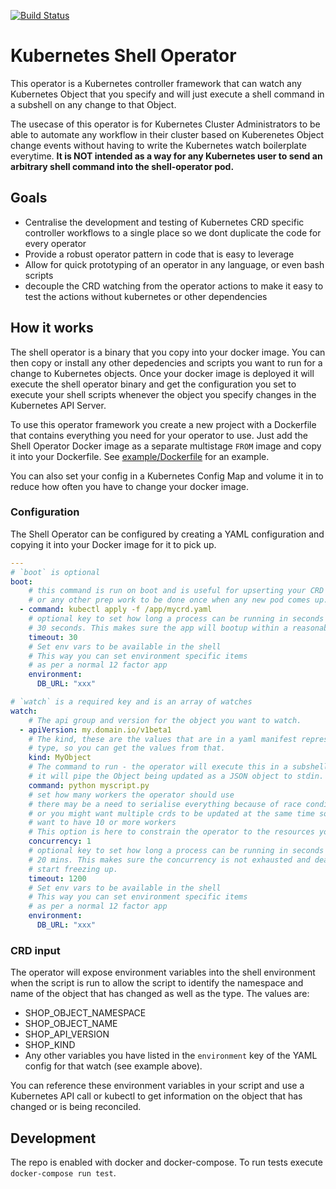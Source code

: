 [![Build Status](https://travis-ci.org/MYOB-Technology/shell-operator.svg?branch=master)](https://travis-ci.org/MYOB-Technology/shell-operator)

# Kubernetes Shell Operator

This operator is a Kubernetes controller framework that can watch any Kubernetes Object that you specify and will just execute a shell command in a subshell on any change to that Object.

The usecase of this operator is for Kubernetes Cluster Administrators to be able to automate any workflow in their cluster based on Kuberenetes Object change events without having to write the Kubernetes watch boilerplate everytime. **It is NOT intended as a way for any Kubernetes user to send an arbitrary shell command into the shell-operator pod.**

## Goals

- Centralise the development and testing of Kubernetes CRD specific controller workflows to a single place so we dont duplicate the code for every operator
- Provide a robust operator pattern in code that is easy to leverage
- Allow for quick prototyping of an operator in any language, or even bash scripts
- decouple the CRD watching from the operator actions to make it easy to test the actions without kubernetes or other dependencies

## How it works

The shell operator is a binary that you copy into your docker image. You can then copy or install any other depedencies and scripts you want to run for a change to Kubernetes objects. Once your docker image is deployed it will execute the shell operator binary and get the configuration you set to execute your shell scripts whenever the object you specify changes in the Kubernetes API Server.

To use this operator framework you create a new project with a Dockerfile that contains everything you need for your operator to use. Just add the Shell Operator Docker image as a separate multistage `FROM` image and copy it into your Dockerfile. See [example/Dockerfile](example/Dockerfile) for an example.

You can also set your config in a Kubernetes Config Map and volume it in to reduce how often you have to change your docker image.

### Configuration

The Shell Operator can be configured by creating a YAML configuration and copying it into your Docker image for it to pick up.

```yaml
---
# `boot` is optional
boot:
    # this command is run on boot and is useful for upserting your CRD creation object
    # or any other prep work to be done once when any new pod comes up.
  - command: kubectl apply -f /app/mycrd.yaml
    # optional key to set how long a process can be running in seconds before it is hard killed. The default is
    # 30 seconds. This makes sure the app will bootup within a reasonable time, or die of a timeout.
    timeout: 30
    # Set env vars to be available in the shell
    # This way you can set environment specific items
    # as per a normal 12 factor app
    environment:
      DB_URL: "xxx"

# `watch` is a required key and is an array of watches
watch:
    # The api group and version for the object you want to watch.
  - apiVersion: my.domain.io/v1beta1
    # The kind, these are the values that are in a yaml manifest representation of an object of this
    # type, so you can get the values from that.
    kind: MyObject
    # The command to run - the operator will execute this in a subshell with the default shell
    # it will pipe the Object being updated as a JSON object to stdin.
    command: python myscript.py
    # set how many workers the operator should use
    # there may be a need to serialise everything because of race conditions so this can be set to 1
    # or you might want multiple crds to be updated at the same time so
    # want to have 10 or more workers
    # This option is here to constrain the operator to the resources you want to use.
    concurrency: 1
    # optional key to set how long a process can be running in seconds before it is hard killed. The default is
    # 20 mins. This makes sure the concurrency is not exhausted and deadlocks the controller if processes
    # start freezing up.
    timeout: 1200
    # Set env vars to be available in the shell
    # This way you can set environment specific items
    # as per a normal 12 factor app
    environment:
      DB_URL: "xxx"
```

### CRD input

The operator will expose environment variables into the shell environment when the script is run to allow the script to identify the namespace and name of the object that has changed as well as the type. The values are:

* SHOP_OBJECT_NAMESPACE
* SHOP_OBJECT_NAME
* SHOP_API_VERSION
* SHOP_KIND
* Any other variables you have listed in the `environment` key of the YAML config for that watch (see example above).

You can reference these environment variables in your script and use a Kubernetes API call or kubectl to get information on the object that has changed or is being reconciled.

## Development

The repo is enabled with docker and docker-compose. To run tests execute `docker-compose run test`.
